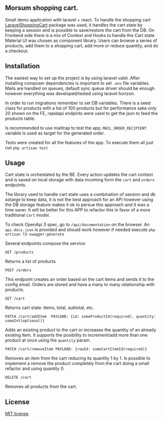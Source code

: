 
## Morsum shopping cart.

Small demo application with laravel + react. To handle the shopping cart [LaravelShoppingCart](https://github.com/hardevine/LaravelShoppingcart) package was used, it handles the cart state by keeping a session and is possible to save/restore the cart from the DB. On Frontend side there is a mix of Context and Hooks to handle the Cart state. Material UI was chosen as component library. Users can browse a series of products, add them to a shopping cart, add more or reduce quantity, and do a checkout.

## Installation

The easiest way to set up the project is by using laravel valet. After installing composer dependencies is important to set `.env` file variables. Mails are handled on queues, default sync queue driver should be enough however everything was developed/tested using laravel horizon.

In order to run migrations remember to set DB variables. There is a seed class for products with a list of 100 products but for performance sake only 20 shown on the FE, rapidapi endpints were used to get the json to feed the products table.

Is recommended to use mailtrap to test the app, `MAIL_ORDER_RECIPIENT` variable is used as target for the generated order.

Tests were created for all the features of the app. To execute them all just run `php artisan test`

## Usage

Cart state is orchestated by the BE. Every action updates the cart context and is saved on local storage with data incoming form the `cart` and `orders` endpoints.

The library used to handle cart state uses a combination of session and db sotarge to keep data, it is not the best approach for an API however using the DB storage feature makes it ok to persue this approach and it was a time saver. It will be better for this APP to refactor this in favor of a more traditional `Cart` model.

To check OpenApi 3 spec, go to `/api/documentation` on the browser. An  `api-docs.json` is provided and should work however if needed execute `php artisan l5-swagger:generate` 

Several endpoints compose the service:

`GET /products`

Returns a list of products

`POST /orders`

This endpoint creates an order based on the cart items and sends it to the config email. Orders are stored and have a many to many relationship with products.

`GET /cart`

Returns cart state: items, total, subtotal, etc.

`PATCH /cart/addItem  PAYLOAD: {id: someProductId(required), quantity: someInt(optional)}`

Adds an existing product to the cart or increases the quantity of an already existing item. It supports the posibility to increment/add more than one product at once using the `quantity` param.

`PATCH /cart/removeItem PAYLOAD: {rowId: someCartItemId(required)}`

Removes an item from the cart reducing its quantity 1 by 1. Is possible to implement a remove the product completely from the cart doing a small refactor and using quantity 0.

`DELETE /cart`

Removes all products from the cart.

## License

[MIT license](https://opensource.org/licenses/MIT).
